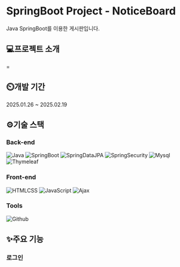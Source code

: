 # SpringBoot Project - NoticeBoard
Java SpringBoot를 이용한 게시판입니다.

## 💻프로젝트 소개
=

## ⏲️개발 기간
2025.01.26 ~ 2025.02.19

## ⚙️기술 스택

### Back-end
![Java](https://github.com/user-attachments/assets/c748e4ab-9c01-4e35-a5a4-3a874cf96555)
![SpringBoot](https://github.com/user-attachments/assets/249723dd-4152-4462-ae32-337a328183b3)
![SpringDataJPA](https://github.com/user-attachments/assets/81f7b906-0cb1-4976-85a0-5fb42c0470b0)
![SpringSecurity](https://github.com/user-attachments/assets/bc2da51f-6c92-4b1b-a408-0dabd843be68)
![Mysql](https://github.com/user-attachments/assets/8b896c50-cf6c-479b-9713-cccfa9d334f5)
![Thymeleaf](https://github.com/user-attachments/assets/7c679797-3125-43f9-9a58-9644a75efba7)

### Front-end
![HTMLCSS](https://github.com/user-attachments/assets/d3e4aa5a-6d30-4e32-9273-37ead0777f61)
![JavaScript](https://github.com/user-attachments/assets/9ddbff3f-5ce8-4ca8-83f5-bc29e96bd40f)
![Ajax](https://github.com/user-attachments/assets/e0f2eb2b-88be-4393-b0f4-a72b8a94d3ef)


### Tools
![Github](https://github.com/user-attachments/assets/7279c807-745d-4efd-b0a1-134f3e5fbf97)


## ✨주요 기능
### 로그인
